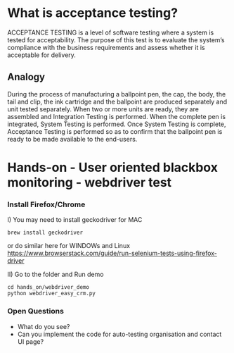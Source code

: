 # What is acceptance testing?

ACCEPTANCE TESTING is a level of software testing where a system is tested for acceptability. The purpose of this test is to evaluate the system’s compliance with the business requirements and assess whether it is acceptable for delivery.

## Analogy 
During the process of manufacturing a ballpoint pen, the cap, the body, the tail and clip, the ink cartridge and the ballpoint are produced separately and unit tested separately. When two or more units are ready, they are assembled and Integration Testing is performed. When the complete pen is integrated, System Testing is performed. Once System Testing is complete, Acceptance Testing is performed so as to confirm that the ballpoint pen is ready to be made available to the end-users.


# Hands-on - User oriented blackbox monitoring - webdriver test

### Install Firefox/Chrome

I) You may need to install geckodriver for MAC
```
brew install geckodriver
```
or do similar here for WINDOWs and Linux
https://www.browserstack.com/guide/run-selenium-tests-using-firefox-driver

II) Go to the folder and Run demo
```
cd hands_on/webdriver_demo
python webdriver_easy_crm.py
```

### Open Questions

* What do you see?
* Can you implement the code for auto-testing organisation and contact UI page?  
